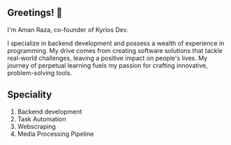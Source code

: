## Greetings! 👋
I'm Aman Raza, co-founder of Kyrios Dev.

I specialize in backend development and possess a wealth of experience in programming. My drive comes from creating software solutions that tackle real-world challenges, leaving a positive impact on people's lives. My journey of perpetual learning fuels my passion for crafting innovative, problem-solving tools.

## Speciality 

1. Backend development
2. Task Automation
3. Webscraping
4. Media Processing Pipeline
